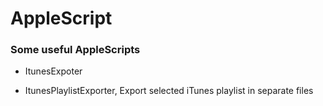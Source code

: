 # AppleScript
### Some useful AppleScripts
* ItunesExpoter
- ItunesPlaylistExporter, Export selected iTunes playlist in separate files